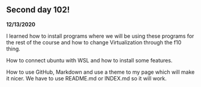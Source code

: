## Second day 102! 
**12/13/2020**


I learned how to install programs where we will be using these programs for the rest of the course and how to change Virtualization through the f10 thing.

How to connect ubuntu with WSL and how to install some features.

How to use GitHub, Markdown and use a theme to my page which will make it nicer. We have to use README.md or INDEX.md so it will work.